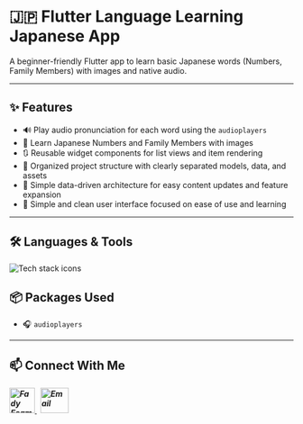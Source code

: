 # 🇯🇵 Flutter Language Learning Japanese App

A beginner-friendly Flutter app to learn basic Japanese words (Numbers, Family Members) with images and native audio.

---

## ✨ Features

- 🔊 Play audio pronunciation for each word using the `audioplayers`
- 🧩 Learn Japanese Numbers and Family Members with images
- 🔃 Reusable widget components for list views and item rendering  
- 📁 Organized project structure with clearly separated models, data, and assets  
- 🧠 Simple data-driven architecture for easy content updates and feature expansion
- 🧱 Simple and clean user interface focused on ease of use and learning  
---

## 🛠️ Languages & Tools

<p align="left"> 
          <img src="https://skillicons.dev/icons?i=flutter,dart,vscode,git,github" alt="Tech stack icons" />
</p

---

## 📦 Packages Used

- 🎧 `audioplayers`

---

## 📫 Connect With Me
<h5 align="left"> 
<a href="https://www.linkedin.com/in/fady-esam/" target="_blank"> 
  <img src="https://raw.githubusercontent.com/rahuldkjain/github-profile-readme-generator/master/src/images/icons/Social/linked-in-alt.svg" alt="Fady Esam" height="45" width="45" /> 
  </a> 
   &nbsp;
  <a href="mailto:fady.esam.0101@gmail.com" target="_blank"> 
    <img src="https://cdn-icons-png.flaticon.com/512/732/732200.png" alt="Email" height="45" width="50" /> 
</a> 
</h5>


